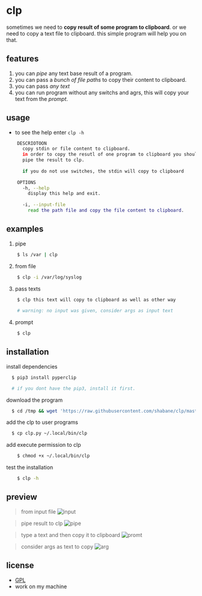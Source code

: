 # clp

sometimes we need to **copy result of some program to clipboard**. or we need to
copy a text file to clipboard. this simple program will help you on that.


## features

1. you can *pipe* any text base result of a program.
2. you can pass a *bunch of file paths* to copy their content to clipboard.
3. you can pass *any text*
4. you can run program without any switchs and agrs, this will copy your text from the *prompt*.


## usage

- to see the help enter `clp -h`

```bash
    DESCRIOTOON
      copy stdin or file content to clipboard.
      in order to copy the resutl of one program to clipboard you should
      pipe the result to clp.
      
      if you do not use switches, the stdin will copy to clipboard
      
    OPTIONS
      -h, --help
        display this help and exit.
      
      -i, --input-file
        read the path file and copy the file content to clipboard.
```

## examples

1. pipe

```bash
    $ ls /var | clp 
```

2. from file

```bash
    $ clp -i /var/log/syslog
```

3. pass texts

```bash
    $ clp this text will copy to clipboard as well as other way
    
    # warning: no input was given, consider args as input text
```

4. prompt

```bash
    $ clp
```


## installation

install dependencies

```bash
  $ pip3 install pyperclip

  # if you dont have the pip3, install it first.
```

download the program

```bash
  $ cd /tmp && wget 'https://raw.githubusercontent.com/shabane/clp/master/clp.py'
```

add the clp to user programs

```bash
  $ cp clp.py ~/.local/bin/clp
```

add execute permission to clp

```bash
    $ chmod +x ~/.local/bin/clp
```

test the installation

```bash
    $ clp -h
```


## preview

> from input file
> ![input](https://bit-orbit.github.io/CDN/files/images/input.gif)

> pipe result to clp
> ![pipe](https://bit-orbit.github.io/CDN/files/images/pipe.gif)

> type a text and then copy it to clipboard
> ![promt](https://bit-orbit.github.io/CDN/files/images/promt.gif)

> consider args as text to copy
> ![arg](https://bit-orbit.github.io/CDN/files/images/arg.gif)


## license

- [GPL](https://github.com/shabane/clp/blob/master/license)
- work on my machine
